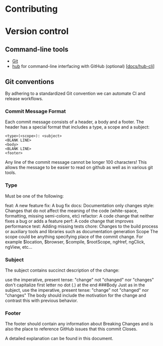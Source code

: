 # Contributing

# Version control

## Command-line tools

* [Git](https://git-scm.com/)
* [hub](https://hub.github.com/) for command-line interfacing with GitHub (optional) \[[docs/hub-cli](hub-cli.md)\]

## Git conventions

By adhering to a standardized Git convention we can automate CI and release workflows.

### Commit Message Format

Each commit message consists of a header, a body and a footer. The header has a special format that includes a type, a scope and a subject:

```
<type>(<scope>): <subject>
<BLANK LINE>
<body>
<BLANK LINE>
<footer>
```

Any line of the commit message cannot be longer 100 characters! This allows the message to be easier to read on github as well as in various git tools.

### Type

Must be one of the following:

feat: A new feature
fix: A bug fix
docs: Documentation only changes
style: Changes that do not affect the meaning of the code (white-space, formatting, missing semi-colons, etc)
refactor: A code change that neither fixes a bug or adds a feature
perf: A code change that improves performance
test: Adding missing tests
chore: Changes to the build process or auxiliary tools and libraries such as documentation generation
Scope
The scope could be anything specifying place of the commit change. For example $location, $browser, $compile, $rootScope, ngHref, ngClick, ngView, etc...

### Subject

The subject contains succinct description of the change:

use the imperative, present tense: "change" not "changed" nor "changes"
don't capitalize first letter
no dot (.) at the end
###Body Just as in the subject, use the imperative, present tense: "change" not "changed" nor "changes" The body should include the motivation for the change and contrast this with previous behavior.

### Footer

The footer should contain any information about Breaking Changes and is also the place to reference GitHub issues that this commit Closes.

A detailed explanation can be found in this document.